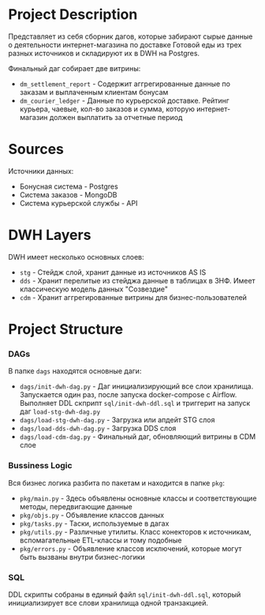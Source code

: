 # Project Description
Представляет из себя сборник дагов, которые забирают сырые данные о деятельности интернет-магазина по доставке Готовой еды из трех разных источников и складируют их в DWH на Postgres.

Финальный даг собирает две витрины:
- `dm_settlement_report` - Содержит аггрегированные данные по заказам и выплаченным клиентам бонусам
- `dm_courier_ledger` - Данные по курьерской доставке. Рейтинг курьера, чаевые, кол-во заказов и сумма, которую интернет-магазин должен выплатить за отчетные период

# Sources
Источники данных:
- Бонусная система - Postgres
- Система заказов - MongoDB
- Система курьерской службы - API 

# DWH Layers
DWH имеет несколько основных слоев:
- `stg` - Стейдж слой, хранит данные из источников AS IS
- `dds` - Хранит перелитые из стейджа данные в таблицах в 3НФ. Имеет классическую модель данных "Созвездие"
- `cdm` - Хранит аггрегированные витрины для бизнес-пользователей

# Project Structure
### DAGs
В папке `dags` находятся основные даги:
- `dags/init-dwh-dag.py` - Даг инициализирующий все слои хранилища. Запускается один раз, после запуска docker-compose с Airflow. Выполняет DDL скприпт `sql/init-dwh-ddl.sql` и триггерит на запуск даг `load-stg-dwh-dag.py`
- `dags/load-stg-dwh-dag.py`  - Загрузка или апдейт STG слоя
- `dags/load-dds-dwh-dag.py` - Загрузка DDS слоя
- `dags/load-cdm-dag.py` - Финальный даг, обновляющий витрины в CDM слое

### Bussiness Logic
Вся бизнес логика разбита по пакетам и находится в папке `pkg`:

- `pkg/main.py` - Здесь объявлены основные классы и соответствующие методы, передвигающие данные
- `pkg/objs.py` - Объявление классов данных
- `pkg/tasks.py` - Таски, используемые в дагах
- `pkg/utils.py` - Различные утилиты. Класс конекторов к источникам, вспомагательные ETL-классы и тому подобные
- `pkg/errors.py` - Объявление классов исключений, которые могут быть вызваны внутри бизнес-логики

### SQL
DDL скрипты собраны в единый файл `sql/init-dwh-ddl.sql`, который инициализирует все слови хранилища одной транзакцией.
